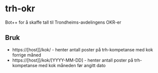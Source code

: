 # trh-okr

Bot++ for å skaffe tall til Trondheims-avdelingens OKR-er

## Bruk

- https://[host]]/kok/ - henter antall poster på trh-kompetanse med kok forrige måned
- https://[host]]/kok/[YYYY-MM-DD] - henter antall poster på trh-kompetanse med kok måneden før angitt dato
